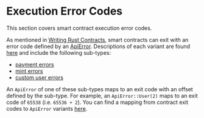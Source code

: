 # Execution Error Codes

This section covers smart contract execution error codes.

As mentioned in [Writing Rust Contracts](https://docs.casperlabs.io/en/latest/dapp-dev-guide/writing-contracts/writing-rust-contracts.html#using-error-codes), smart contracts can exit with an error code defined by an [ApiError](https://docs.rs/casper-types/latest/casper_types/enum.ApiError.html). Descriptions of each variant are found [here](https://docs.rs/casper-types/latest/casper_types/enum.ApiError.html#variants) and include the following sub-types:

-   [payment errors](https://docs.rs/casper-types/latest/casper_types/enum.ApiError.md#variant.HandlePayment)
-   [mint errors](https://docs.rs/casper-types/latest/casper_types/enum.ApiError.md#variant.Mint)
-   [custom user errors](https://docs.rs/casper-types/latest/casper_types/enum.ApiError.md#variant.User)

An `ApiError` of one of these sub-types maps to an exit code with an offset defined by the sub-type. For example, an `ApiError::User(2)` maps to an exit code of `65538` (i.e. `65536 + 2`). You can find a mapping from contract exit codes to `ApiError` variants [here](https://docs.rs/casper-types/latest/casper_types/enum.ApiError.html#mappings).
